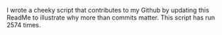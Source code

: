 I wrote a cheeky script that contributes to my Github by updating this ReadMe to illustrate why more than commits matter. This script has run 2574 times.